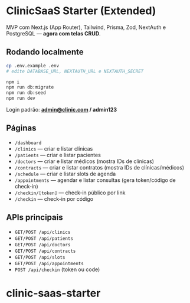 # ClinicSaaS Starter (Extended)

MVP com Next.js (App Router), Tailwind, Prisma, Zod, NextAuth e PostgreSQL — **agora com telas CRUD**.

## Rodando localmente

```bash
cp .env.example .env
# edite DATABASE_URL, NEXTAUTH_URL e NEXTAUTH_SECRET

npm i
npm run db:migrate
npm run db:seed
npm run dev
```

Login padrão: **admin@clinic.com / admin123**

## Páginas
- `/dashboard`
- `/clinics` — criar e listar clínicas
- `/patients` — criar e listar pacientes
- `/doctors` — criar e listar médicos (mostra IDs de clínicas)
- `/contracts` — criar e listar contratos (mostra IDs de clínicas/médicos)
- `/schedule` — criar e listar slots de agenda
- `/appointments` — agendar e listar consultas (gera token/código de check-in)
- `/checkin/[token]` — check-in público por link
- `/checkin` — check-in por código

## APIs principais
- `GET/POST /api/clinics`
- `GET/POST /api/patients`
- `GET/POST /api/doctors`
- `GET/POST /api/contracts`
- `GET/POST /api/slots`
- `GET/POST /api/appointments`
- `POST /api/checkin` (token ou code)
# clinic-saas-starter


